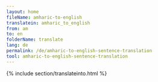 ```yaml
---
layout: home
fileName: amharic-to-english
translatein: amharic_to_english
from: am
to: en
folderName: translate
lang: de
permalink: /de/amharic-to-english-sentence-translation
tool: amharic-to-english-sentence-translation
---
```

{% include section/translateinto.html %}